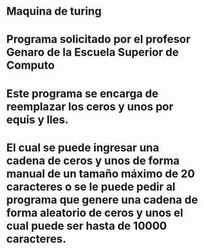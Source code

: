 # Maquina de turing

# Programa solicitado por el profesor Genaro de la Escuela Superior de Computo

# Este programa se encarga de reemplazar los ceros y unos por equis y lles.
# El cual se puede ingresar una cadena de ceros y unos de forma manual de un tamaño máximo de 20 caracteres o se le puede pedir al programa que genere una cadena de forma aleatorio de ceros y unos el cual puede ser hasta de 10000 caracteres.
